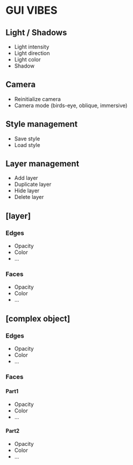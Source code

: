 # GUI VIBES

## Light / Shadows

* Light intensity
* Light direction
* Light color
* Shadow

## Camera

* Reinitialize camera
* Camera mode (birds-eye, oblique, immersive)

## Style management

* Save style
* Load style

## Layer management

* Add layer
* Duplicate layer
* Hide layer
* Delete layer

## [layer]

### Edges

* Opacity
* Color
* ...

### Faces

* Opacity
* Color
* ...


## [complex object]

### Edges

* Opacity
* Color
* ...

### Faces

#### Part1

* Opacity
* Color
* ...

#### Part2

* Opacity
* Color
* ...
